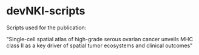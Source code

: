 # devNKI-scripts

Scripts used for the publication:

"Single-cell spatial atlas of high-grade serous ovarian cancer unveils MHC class II as a key driver of spatial tumor ecosystems and clinical outcomes"
